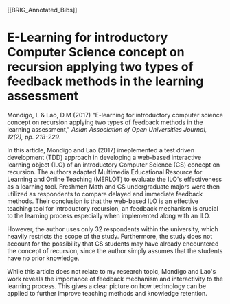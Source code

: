 [[BRIG_Annotated_Bibs]]
# E-Learning for introductory Computer Science concept on recursion applying two types of feedback methods in the learning assessment

Mondigo, L & Lao, D.M (2017) "E-learning for introductory computer science concept on recursion applying two types of feedback methods in the learning assessment," *Asian Association of Open Universities Journal, 12(2), pp. 218-229*.

In this article, Mondigo and Lao (2017) imeplemented a test driven development (TDD) approach in developing a web-based interactive learning object (ILO) of an introductory Computer Science (CS) concept on recursion. The authors adapted Multimedia Educational Resource for Learning and Online Teaching (MERLOT) to evaluate the ILO's effectiveness as a learning tool.  Freshmen Math and CS undergraduate majors were then utilized as respondents to compare delayed and immediate feedback methods. Their conclusion is that the web-based ILO is an effective teaching tool for introductory recursion, an feedback mechanism is crucial to the learning process especially when implemented along with an ILO.

However, the author uses only 32 respondents within the university, which heavily restricts the scope of the study. Furthermore, the study does not account for the possibility that CS students may have already encountered the concept of recursion, since the author simply assumes that the students have no prior knowledge. 

While this article does not relate to my research topic, Mondigo and Lao's work reveals the importance of feedback mechanism and interactivity to the learning process. This gives a clear picture on how technology can be applied to further improve teaching methods and knowledge retention.